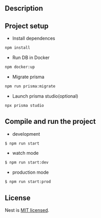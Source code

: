 ## Description

## Project setup
- Install dependences
```bash
npm install
```
- Run DB in Docker
```bash
npm docker:up
```
- Migrate prisma
```bash
npm run prisma:migrate
```
- Launch prisma studio(optional)
```bash
npx prisma studio
```

## Compile and run the project


- development
```bash
$ npm run start
```
- watch mode
```bash
$ npm run start:dev
```
- production mode
```bash
$ npm run start:prod
```

## License

Nest is [MIT licensed](https://github.com/nestjs/nest/blob/master/LICENSE).
